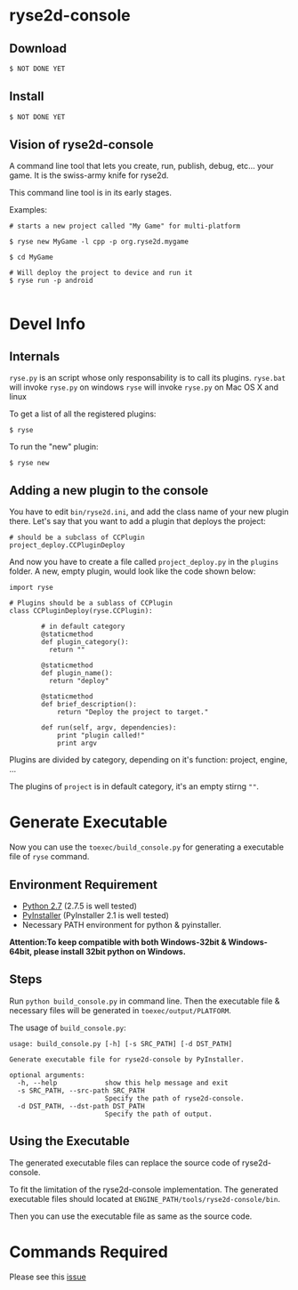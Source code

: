 # ryse2d-console



## Download

```sh
$ NOT DONE YET
```

## Install

```sh
$ NOT DONE YET
```

## Vision of ryse2d-console


A command line tool that lets you create, run, publish, debug, etc… your game. It is the swiss-army knife for ryse2d.

This command line tool is in its early stages.

Examples:

```
# starts a new project called "My Game" for multi-platform

$ ryse new MyGame -l cpp -p org.ryse2d.mygame

$ cd MyGame

# Will deploy the project to device and run it
$ ryse run -p android


```

# Devel Info

## Internals

`ryse.py` is an script whose only responsability is to call its plugins.
`ryse.bat` will invoke `ryse.py` on windows
`ryse` will invoke `ryse.py` on Mac OS X and linux

To get a list of all the registered plugins:

```
$ ryse
```

To run the "new" plugin:

```
$ ryse new
``` 

## Adding a new plugin to the console

You have to edit `bin/ryse2d.ini`, and add the class name of your new plugin there. Let's say that you want to add a plugin that deploys the project:


```
# should be a subclass of CCPlugin
project_deploy.CCPluginDeploy
``` 

And now you have to create a file called `project_deploy.py` in the `plugins` folder.
A new, empty plugin, would look like the code shown below:

```
import ryse

# Plugins should be a sublass of CCPlugin
class CCPluginDeploy(ryse.CCPlugin):

		# in default category
        @staticmethod
        def plugin_category():
          return ""

        @staticmethod
        def plugin_name():
          return "deploy"

        @staticmethod
        def brief_description():
            return "Deploy the project to target."                

        def run(self, argv, dependencies):
            print "plugin called!"
            print argv

```

Plugins are divided by category, depending on it's function: project, engine, ...

The plugins of `project` is in default category, it's an empty stirng `""`.

# Generate Executable

Now you can use the `toexec/build_console.py` for generating a executable file of `ryse` command.

## Environment Requirement

* [Python 2.7](https://www.python.org) (2.7.5 is well tested)
* [PyInstaller](https://pypi.python.org/pypi/PyInstaller) (PyInstaller 2.1 is well tested)
* Necessary PATH environment for python & pyinstaller.

__Attention:To keep compatible with both Windows-32bit & Windows-64bit, please install 32bit python on Windows.__

## Steps

Run `python build_console.py` in command line. Then the executable file & necessary files will be generated in `toexec/output/PLATFORM`.

The usage of `build_console.py`:

```
usage: build_console.py [-h] [-s SRC_PATH] [-d DST_PATH]

Generate executable file for ryse2d-console by PyInstaller.

optional arguments:
  -h, --help            show this help message and exit
  -s SRC_PATH, --src-path SRC_PATH
                        Specify the path of ryse2d-console.
  -d DST_PATH, --dst-path DST_PATH
                        Specify the path of output.
```

## Using the Executable

The generated executable files can replace the source code of ryse2d-console.

To fit the limitation of the ryse2d-console implementation. The generated executable files should located at `ENGINE_PATH/tools/ryse2d-console/bin`.

Then you can use the executable file as same as the source code.

# Commands Required

Please see this [issue](https://github.com/ryse2d/ryse2d-console/issues/27)
